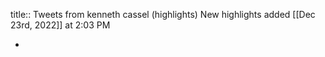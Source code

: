 title:: Tweets from kenneth cassel (highlights)
New highlights added [[Dec 23rd, 2022]] at 2:03 PM

-